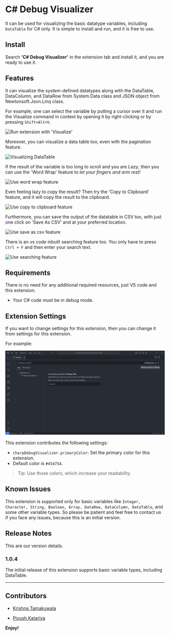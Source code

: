 # C# Debug Visualizer

It can be used for visualizing the basic datatype variables, including `DataTable` for C# only. It is simple to install and run, and it is free to use.

## Install

Search **'C# Debug Visualizer'** in the extension tab and install it, and you are ready to use it.

## Features

It can visualize the system-defined datatypes along with the DataTable, DataColumn, and DataRow from System.Data class and JSON object from Newtonsoft.Json.Linq class.

For example, one can select the variable by putting a cursor over it and run the Visualize command in context by opening it by right-clicking or by pressing `Shift+Alt+V`.

![Run extension with 'Visualize'](images/simple-demo.gif)

Moreover, you can visualize a data table too, even with the pagination feature.

![Visualizing DataTable](images/datatable.gif)

If the result of the variable is too long to scroll and you are *Lazy*, then you can use the 'Word Wrap' feature to *let your fingers and arm rest!*

![Use word wrap feature](images/word-wrap.gif)

Even feeling lazy to copy the result? Then try the 'Copy to Clipboard' feature, and it will copy the result to the clipboard.

![Use copy to clipboard feature](images/copy-to-clipboard.gif)

Furthermore, you can save the output of the datatable in CSV too, with just one click on 'Save As CSV' and at your preferred location.

![Use save as csv feature](images/save-as-csv.gif)

There is an vs code inbuilt searching feature too. You only have to press `Ctrl + F` and then enter your search text.

![Use searching feature](images/vscode-searching.gif)

## Requirements

There is no need for any additional required resources, just VS code and this extension.

- Your C# code must be in debug mode.

## Extension Settings

If you want to change settings for this extension, then you can change it from settings for this extension.

For example:

![Change primary color](images/user-settings.png)

This extension contributes the following settings:

* `charpDebugVisualizer.primaryColor`: Set the primary color for this extension. 
* Default color is `#454754`.

> Tip: Use those colors, which increase your readability.

## Known Issues

This extension is supported only for basic variables like `Integer, Character, String, Boolean, Array, DataRow, DataColumn, DataTable`, and some other variable types. So please be patient and feel free to contact us if you face any issues, because this is an initial version.

## Release Notes

This are our version details.

### 1.0.4

The initial release of this extension supports basic variable types, including DataTable.

---

## Contributors
- [Krishna Tamakuwala](https://github.com/krishnatamakuwala)

- [Piyush Katariya](https://github.com/PiyushKatariya)

**Enjoy!**